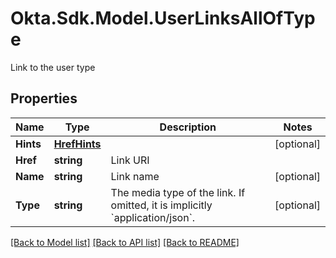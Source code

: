 # Okta.Sdk.Model.UserLinksAllOfType
Link to the user type

## Properties

Name | Type | Description | Notes
------------ | ------------- | ------------- | -------------
**Hints** | [**HrefHints**](HrefHints.md) |  | [optional] 
**Href** | **string** | Link URI | 
**Name** | **string** | Link name | [optional] 
**Type** | **string** | The media type of the link. If omitted, it is implicitly &#x60;application/json&#x60;. | [optional] 

[[Back to Model list]](../README.md#documentation-for-models) [[Back to API list]](../README.md#documentation-for-api-endpoints) [[Back to README]](../README.md)

